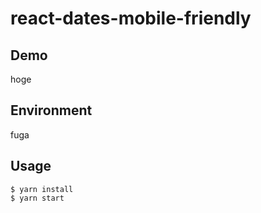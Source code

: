 # react-dates-mobile-friendly

## Demo

hoge

## Environment

fuga

## Usage

```
$ yarn install
$ yarn start
```
